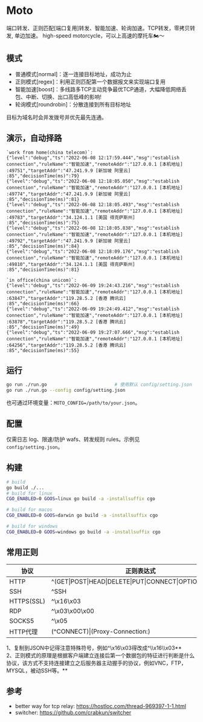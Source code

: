 # Moto

端口转发、正则匹配[端口复用]转发、智能加速、轮询加速。TCP转发，零拷贝转发, 单边加速。
high-speed motorcycle，可以上高速的摩托车🏍️～

## 模式
- 普通模式[normal]：逐一连接目标地址，成功为止       
- 正则模式[regex]：利用正则匹配第一个数据报文来实现端口复用      
- 智能加速[boost]：多线路多TCP主动竞争最优TCP通道，大幅降低网络丢包、中断、切换、出口高低峰的影响!    
- 轮询模式[roundrobin]：分散连接到所有目标地址    

目标为域名时会并发拨号并优先最先连通。

## 演示，自动择路
```
`work from home(china telecom)`:
{"level":"debug","ts":"2022-06-08 12:17:59.444","msg":"establish connection","ruleName":"智能加速","remoteAddr":"127.0.0.1 [本机地址] :49751","targetAddr":"47.241.9.9 [新加坡 阿里云] :85","decisionTime(ms)":79}
{"level":"debug","ts":"2022-06-08 12:18:05.050","msg":"establish connection","ruleName":"智能加速","remoteAddr":"127.0.0.1 [本机地址] :49774","targetAddr":"47.241.9.9 [新加坡 阿里云] :85","decisionTime(ms)":81}
{"level":"debug","ts":"2022-06-08 12:18:05.493","msg":"establish connection","ruleName":"智能加速","remoteAddr":"127.0.0.1 [本机地址] :49783","targetAddr":"34.124.1.1 [美国 得克萨斯州] :85","decisionTime(ms)":75}
{"level":"debug","ts":"2022-06-08 12:18:05.838","msg":"establish connection","ruleName":"智能加速","remoteAddr":"127.0.0.1 [本机地址] :49792","targetAddr":"47.241.9.9 [新加坡 阿里云] :85","decisionTime(ms)":84}
{"level":"debug","ts":"2022-06-08 12:18:09.176","msg":"establish connection","ruleName":"智能加速","remoteAddr":"127.0.0.1 [本机地址] :49810","targetAddr":"34.124.1.1 [美国 得克萨斯州] :85","decisionTime(ms)":81}

`in office(china unicom)`:
{"level":"debug","ts":"2022-06-09 19:24:43.216","msg":"establish connection","ruleName":"智能加速","remoteAddr":"127.0.0.1 [本机地址] :63847","targetAddr":"119.28.5.2 [香港 腾讯云] :85","decisionTime(ms)":66}
{"level":"debug","ts":"2022-06-09 19:24:49.412","msg":"establish connection","ruleName":"智能加速","remoteAddr":"127.0.0.1 [本机地址] :63878","targetAddr":"119.28.5.2 [香港 腾讯云] :85","decisionTime(ms)":49}
{"level":"debug","ts":"2022-06-09 19:27:07.666","msg":"establish connection","ruleName":"智能加速","remoteAddr":"127.0.0.1 [本机地址] :64256","targetAddr":"119.28.5.2 [香港 腾讯云] :85","decisionTime(ms)":55}
```

## 运行
```bash
go run ./run.go                         # 使用默认 config/setting.json
go run ./run.go --config config/setting.json
```
也可通过环境变量：`MOTO_CONFIG=/path/to/your.json`。

## 配置
仅需日志 log、限速/防护 wafs、转发规则 rules。示例见 `config/setting.json`。

## 构建
```bash
# build 
go build ./...
# build for linux
CGO_ENABLED=0 GOOS=linux go build -a -installsuffix cgo

# build for macos
CGO_ENABLED=0 GOOS=darwin go build -a -installsuffix cgo

# build for windows
CGO_ENABLED=0 GOOS=windows go build -a -installsuffix cgo
```

## 常用正则
|协议|正则表达式|
| --- | ---|
|HTTP|^(GET\|POST\|HEAD\|DELETE\|PUT\|CONNECT\|OPTIONS\|TRACE)|
|SSH|^SSH|
|HTTPS(SSL)|^\x16\x03|
|RDP|^\x03\x00\x00|
|SOCKS5|^\x05|
|HTTP代理|(^CONNECT)\|(Proxy-Connection:)|

1、复制到JSON中记得注意特殊符号，例如^\\x16\\x03得改成^\\\\x16\\\\x03**     
2、正则模式的原理是根据客户端建立连接后第一个数据包的特征进行判断是什么协议，该方式不支持连接建立之后服务器主动握手的协议，例如VNC，FTP，MYSQL，被动SSH等。**

## 参考
- better way for tcp relay: https://hostloc.com/thread-969397-1-1.html
- switcher: https://github.com/crabkun/switcher

